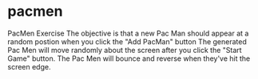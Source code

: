 # pacmen
PacMen Exercise
The objective is that a new Pac Man should appear at a random postion when you click the "Add PacMan" button
The generated Pac Men will move randomly about the screen after you click the "Start Game" button.
The Pac Men will bounce and reverse when they've hit the screen edge.
